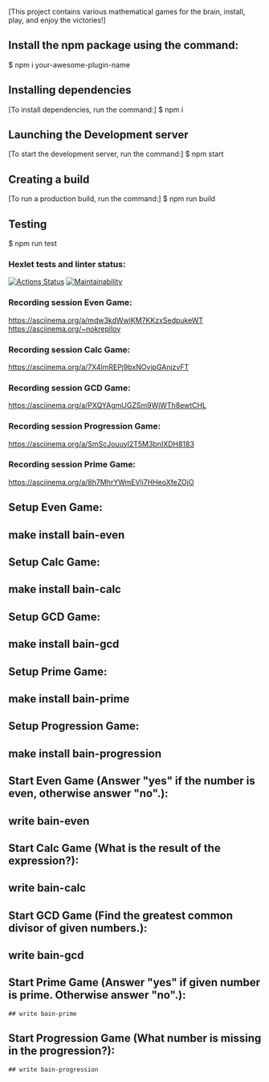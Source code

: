 [This project contains various mathematical games for the brain, install, play, and enjoy the victories!]


## Install the npm package using the command:
   $ npm i your-awesome-plugin-name

## Installing dependencies
[To install dependencies, run the command:]
   $ npm i

## Launching the Development server
[To start the development server, run the command:]
   $ npm start

## Creating a build
[To run a production build, run the command:]
   $ npm run build

## Testing
   $ npm run test

### Hexlet tests and linter status:
[![Actions Status](https://github.com/nokrepilov/frontend-project-44/actions/workflows/hexlet-check.yml/badge.svg)](https://github.com/nokrepilov/frontend-project-44/actions)
[![Maintainability](https://api.codeclimate.com/v1/badges/aa586024259c8782a108/maintainability)](https://codeclimate.com/github/nokrepilov/frontend-project-44/maintainability)

### Recording session Even Game:
https://asciinema.org/a/mdw3kdWwlKM7KKzxSedpukeWT
https://asciinema.org/~nokrepilov

### Recording session Calc Game:
 https://asciinema.org/a/7X4lmREPj9bxNOvjpGAnjzvFT

### Recording session GCD Game:
 https://asciinema.org/a/PXQYAgmUGZSm9WjWTh8ewtCHL

### Recording session Progression Game:
https://asciinema.org/a/SmScJouuyl2T5M3bnIXDH8183

### Recording session Prime Game:
https://asciinema.org/a/8h7MhrYWmEVlj7HHeoXfeZOjO

## Setup Even Game:

   ## make install bain-even

## Setup Calc Game:

   ## make install bain-calc

## Setup GCD Game:

   ## make install bain-gcd

## Setup Prime Game:

   ## make install bain-prime

## Setup Progression Game: 

   ## make install bain-progression

## Start Even Game (Answer "yes" if the number is even, otherwise answer "no".):
  ## write bain-even

## Start Calc Game (What is the result of the expression?):
   ## write  bain-calc

## Start GCD Game (Find the greatest common divisor of given numbers.):
   ## write  bain-gcd

## Start Prime Game (Answer "yes" if given number is prime. Otherwise answer "no".):
    ## write bain-prime   

## Start Progression Game (What number is missing in the progression?):
    ## write bain-progression 
